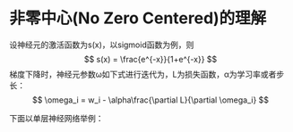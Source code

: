 # 非零中心(No Zero Centered)的理解

设神经元的激活函数为s(x)，以sigmoid函数为例，则
$$
s(x) = \frac{e^{-x}}{1+e^{-x}}
$$
梯度下降时，神经元参数ω如下式进行迭代为，L为损失函数，α为学习率或者步长：
$$
\omega_i = w_i - \alpha\frac{\partial L}{\partial \omega_i}
$$

下面以单层神经网络举例：

